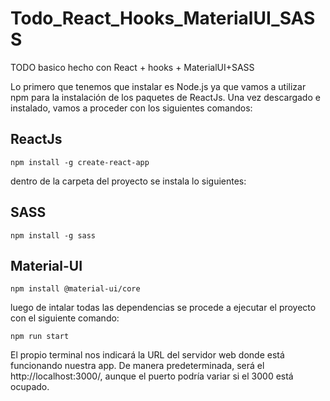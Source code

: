 # Todo_React_Hooks_MaterialUI_SASS
 TODO basico hecho con React + hooks + MaterialUI+SASS 

Lo primero que tenemos que instalar es Node.js ya que vamos a utilizar npm para la instalación de los paquetes de ReactJs.
Una vez descargado e instalado, vamos a proceder con los siguientes comandos:

## ReactJs

    npm install -g create-react-app
    
dentro de la carpeta del proyecto se instala lo siguientes:

## SASS

    npm install -g sass

## Material-UI

    npm install @material-ui/core

luego de intalar todas las dependencias se procede a ejecutar el proyecto con el siguiente comando:

    npm run start

El propio terminal nos indicará la URL del servidor web donde está funcionando nuestra app. De manera predeterminada, será el http://localhost:3000/, aunque el puerto podría variar si el 3000 está ocupado.

